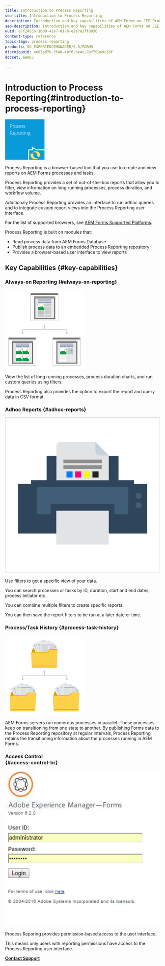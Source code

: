 ```yaml
---
title: Introduction to Process Reporting
seo-title: Introduction to Process Reporting
description: Introduction and key capabilities of AEM Forms on JEE Process Reporting
seo-description: Introduction and key capabilities of AEM Forms on JEE Process Reporting
uuid: a7f2455b-1b09-41a7-817b-e2e7a1ff9936
content-type: reference
topic-tags: process-reporting
products: SG_EXPERIENCEMANAGER/6.5/FORMS
discoiquuid: 4e83ed7b-3f48-4bf6-be4c-89f79949c1df
docset: aem65

---
```


# Introduction to Process Reporting{#introduction-to-process-reporting}

 ![](assets/process-reporting.png)

Process Reporting is a browser-based tool that you use to create and view reports on AEM Forms processes and tasks.

Process Reporting provides a set of out-of-the-box reports that allow you to filter, view infromation on long running processes, process duration, and workflow volume.

Additionaly Process Reporting provides an interface to run adhoc queries and to integrate custom report views into the Process Reporting user interface.

For the list of supported browsers, see [AEM Forms Supported Platforms](../../../forms/using/aem-forms-jee-supported-platforms.md).

Process Reporting is built on modules that:

* Read process data from AEM Forms Database
* Publish process data to an embedded Process Reporting repository
* Provides a browser-based user interface to view reports

## Key Capabilities {#key-capabilities}

### Always-on Reporting {#always-on-reporting}

![](assets/site-management.png)

View the list of long running processes, process duration charts, and run custom queries using filters.

Process Reporting also provides the option to export the report and query data in CSV format.

### Adhoc Reports {#adhoc-reports}

![](assets/print-&-colour.png)

Use filters to get a specific view of your data.

You can search processes or tasks by ID, duration, start and end dates, process initiator etc..

You can combine multiple filters to create specific reports.

You can then save the report filters to be run at a later date or time.

### Process/Task History {#process-task-history}

![](assets/file-management.png)

AEM Forms servers run numerous processes in parallel. These processes keep on transitioning from one state to another. By publishing Forms data to the Process Reporting repository at regular intervals, Process Reporting retains the transitioning information about the processes running in AEM Forms.

### Access Control <br> {#access-control-br}

![](assets/untitled.png)

Process Reporing provides permission-based access to the user interface.

This means only users with reporting permissions have access to the Process Reporting user interface.

[**Contact Support**](https://www.adobe.com/account/sign-in.supportportal.html)
